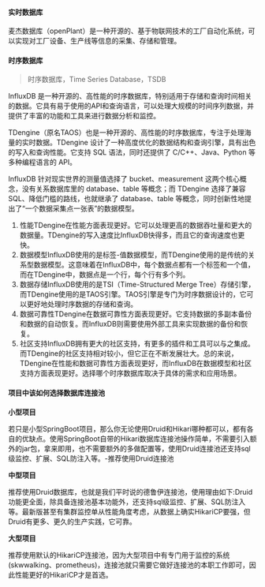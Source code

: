 
#### 实时数据库

麦杰数据库（openPlant）是一种开源的、基于物联网技术的工厂自动化系统，可以实现对工厂设备、生产线等信息的采集、存储和管理。

#### 时序数据库 

> 时序数据库，Time Series Database，TSDB

InfluxDB 是一种开源的、高性能的时序数据库，特别适用于存储和查询时间相关的数据。它具有易于使用的API和查询语言，可以处理大规模的时间序列数据，并提供了丰富的功能和工具来进行数据分析和监控。

TDengine（原名TAOS）也是一种开源的、高性能的时序数据库，专注于处理海量的实时数据。TDengine 设计了一种高度优化的数据结构和查询引擎，具有出色的写入和查询性能。它支持 SQL 语法，同时还提供了 C/C++、Java、Python 等多种编程语言的 API。

InfluxDB 针对现实世界的测量值选择了 bucket、measurement 这两个核心概念，没有关系数据库里的 database、table 等概念；而 TDengine 选择了兼容 SQL、降低门槛的路线，也就继承了 database、table 等概念，同时创新性地提出了“一个数据采集点一张表”的数据模型。

1. 性能TDengine在性能方面表现更好。它可以处理更高的数据吞吐量和更大的数据量。TDengine的写入速度比InfluxDB快得多，而且它的查询速度也更快。
2. 数据模型InfluxDB使用的是标签-值数据模型，而TDengine使用的是传统的关系型数据模型。这意味着在InfluxDB中，每个数据点都有一个标签和一个值，而在TDengine中，数据点是一个行，每个行有多个列。
3. 数据存储InfluxDB使用的是TSI（Time-Structured Merge Tree）存储引擎，而TDengine使用的是TAOS引擎。TAOS引擎是专门为时序数据设计的，它可以更好地处理时序数据的存储和查询。
4. 数据可靠性TDengine在数据可靠性方面表现更好。它支持数据的多副本备份和数据的自动恢复。而InfluxDB则需要使用外部工具来实现数据的备份和恢复。
5. 社区支持InfluxDB拥有更大的社区支持，有更多的插件和工具可以与之集成。而TDengine的社区支持相对较小，但它正在不断发展壮大。总的来说，TDengine在性能和数据可靠性方面表现更好，而InfluxDB在数据模型和社区支持方面表现更好。选择哪个时序数据库取决于具体的需求和应用场景。


#### 项目中该如何选择数据库连接池

**小型项目**

若只是小型SpringBoot项目，那么你无论使用Druid和Hikari哪种都可以，都有各自的优缺点。使用SpringBoot自带的Hikari数据库连接池操作简单，不需要引入额外的jar包，拿来即用，也不需要额外的多做配置等，使用Druid连接池还支持sql级监控、扩展、SQL防注入等。-推荐使用Druid连接池

**中型项目**

推荐使用Druid数据库，也就是我们平时说的德鲁伊连接池，使用理由如下:Druid功能更全面，除具备连接池基本功能外，还支持sql级监控、扩展、SQL防注入等。最新版甚至有集群监控单从性能角度考虑，从数据上确实HikariCP要强，但Druid有更多、更久的生产实践，它可靠。

**大型项目**

推荐使用默认的HikariCP连接池，因为大型项目中有专门用于监控的系统(skwwalking、prometheus)，连接池就只需要它做好连接池的本职工作即可，因此性能更好的HikariCP才是首选。

